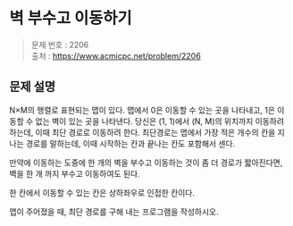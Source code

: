 # 벽 부수고 이동하기

> 문제 번호 : 2206  
> 출처 : https://www.acmicpc.net/problem/2206

## 문제 설명

<p>N×M의 행렬로 표현되는 맵이 있다. 맵에서 0은 이동할 수 있는 곳을 나타내고, 1은 이동할 수 없는 벽이 있는 곳을 나타낸다. 당신은 (1, 1)에서 (N, M)의 위치까지 이동하려 하는데, 이때 최단 경로로 이동하려 한다. 최단경로는 맵에서 가장 적은 개수의 칸을 지나는 경로를 말하는데, 이때 시작하는 칸과 끝나는 칸도 포함해서 센다.</p>
<p>만약에 이동하는 도중에 한 개의 벽을 부수고 이동하는 것이 좀 더 경로가 짧아진다면, 벽을 한 개 까지 부수고 이동하여도 된다.</p>
<p>한 칸에서 이동할 수 있는 칸은 상하좌우로 인접한 칸이다.</p>
<p>맵이 주어졌을 때, 최단 경로를 구해 내는 프로그램을 작성하시오.</p>

